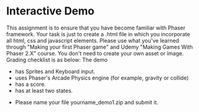 # Interactive Demo
This assignment is to ensure that you have become familiar with Phaser framework. Your task is just to create a .html file in which you incorporate all html, css and javascript elements. Please use what you've learned through "Making your first Phaser game" and Udemy "Making Games With Phaser 2.X" course. You don't need to create your own asset or image. Grading checklist is as below:
The demo
- has Sprites and Keyboard input.
- uses Phaser's Arcade Physics engine (for example, gravity or collide)
- has a score.
- has at least two states.
* Please name your file yourname_demo1.zip and submit it.

